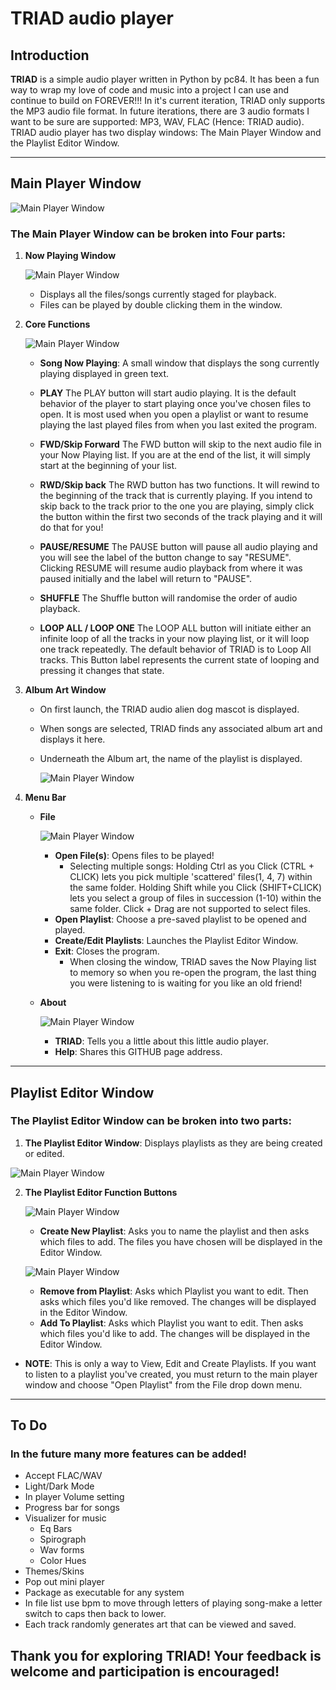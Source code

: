 # TRIAD audio player

## Introduction
**TRIAD** is a simple audio player written in Python by pc84. It has been a fun way to wrap my love of code and music into a project I can use and continue to build on FOREVER!!! In it's current iteration, TRIAD only supports the MP3 audio file format. In future iterations, there are 3 audio formats I want to be sure are supported: MP3, WAV, FLAC (Hence: TRIAD audio). TRIAD audio player has two display windows: The Main Player Window and the Playlist Editor Window.

---

## Main Player Window
![Main Player Window](./assets/Triad_Main_Window.png "Main Player Window")

### The Main Player Window can be broken into Four parts:

1. **Now Playing Window**
    
    ![Main Player Window](./assets/NP_Window.png "Main Player Window")

    * Displays all the files/songs currently staged for playback.
    * Files can be played by double clicking them in the window.

2. **Core Functions** 

    ![Main Player Window](./assets/Triad_Button_Window.png "Main Player Window") 

    * **Song Now Playing**: A small window that displays the song currently playing displayed in green text.
    
    * **PLAY**
    The PLAY button will start audio playing. It is the default behavior of the player to start playing once you've chosen files to open. It is most used when you open a playlist or want to resume playing the last played files from when you last exited the program.

    * **FWD/Skip Forward**
    The FWD button will skip to the next audio file in your Now Playing list. If you are at the end of the list, it will simply start at the beginning of your list.

    * **RWD/Skip back**
    The RWD button has two functions. It will rewind to the beginning of the track that is currently playing. If you intend to skip back to the track prior to the one you are playing, simply click the button within the first two seconds of the track playing and it will do that for you!

    * **PAUSE/RESUME**
    The PAUSE button will pause all audio playing and you will see the label of the button change to say "RESUME". Clicking RESUME will resume audio playback from where it was paused initially and the label will return to "PAUSE". 

    * **SHUFFLE**
    The Shuffle button will randomise the order of audio playback.

    * **LOOP ALL / LOOP ONE**
    The LOOP ALL button will initiate either an infinite loop of all the tracks in your now playing list, or it will loop one track repeatedly. The default behavior of TRIAD is to Loop All tracks. This Button label represents the current state of looping and pressing it changes that state.

3. **Album Art Window**

    * On first launch, the TRIAD audio alien dog mascot is displayed. 
    * When songs are selected, TRIAD finds any associated album art and displays it here.
    * Underneath the Album art, the name of the playlist is displayed.

       ![Main Player Window](./assets/Triad_Album_PL.png "Main Player Window")

4. **Menu Bar**
    * **File**
        
        ![Main Player Window](./assets/Triad_DropDown_Main.png "Main Player Window")
    
        - **Open File(s)**: Opens files to be played!
            * Selecting multiple songs: Holding Ctrl as you Click (CTRL + CLICK) lets you pick multiple 'scattered' files(1, 4, 7) within the same folder. Holding Shift while you Click (SHIFT+CLICK) lets you select a group of files in succession (1-10) within the same folder. Click + Drag are not supported to select files.
        - **Open Playlist**: Choose a pre-saved playlist to be opened and played.
        - **Create/Edit Playlists**: Launches the Playlist Editor Window.
        - **Exit**: Closes the program.
            * When closing the window, TRIAD saves the Now Playing list to memory so when you re-open the program, the last thing you were listening to is waiting for you like an old friend!
    * **About**

       ![Main Player Window](./assets/Triad_About.png "Main Player Window")
    
        - **TRIAD**: Tells you a little about this little audio player.
        - **Help**: Shares this GITHUB page address.

---

## Playlist Editor Window
### The Playlist Editor Window can be broken into two parts:

1. **The Playlist Editor Window**: Displays playlists as they are being created or edited.

![Main Player Window](./assets/PL_Window.png "Main Player Window")

2. **The Playlist Editor Function Buttons**

    ![Main Player Window](./assets/PL_Bar.png "Main Player Window")

    * **Create New Playlist**: Asks you to name the playlist and then asks which files to add. The files you have chosen will be displayed in the Editor Window.

    ![Main Player Window](./assets/Name_PL.png "Main Player Window")

    * **Remove from Playlist**: Asks which Playlist you want to edit. Then asks which files you'd like removed. The changes will be displayed in the Editor Window.
    * **Add To Playlist**: Asks which Playlist you want to edit. Then asks which files you'd like to add. The changes will be displayed in the Editor Window.
* **NOTE**: This is only a way to View, Edit and Create Playlists. If you want to listen to a playlist you've created, you must return to the main player window and choose "Open Playlist" from the File drop down menu.

---

## To Do 
### In the future many more features can be added!
* Accept FLAC/WAV
* Light/Dark Mode
* In player Volume setting
* Progress bar for songs
* Visualizer for music
    * Eq Bars
    * Spirograph
    * Wav forms
    * Color Hues
* Themes/Skins
* Pop out mini player
* Package as executable for any system
* In file list use bpm to move through letters of playing song-make a letter switch to caps then back to lower.
* Each track randomly generates art that can be viewed and saved.

## **Thank you for exploring TRIAD! Your feedback is welcome and participation is encouraged!**